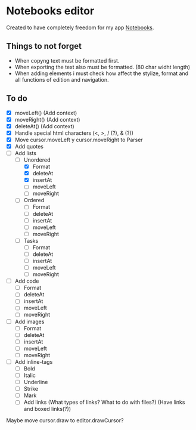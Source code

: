 # Notebooks editor

Created to have completely freedom for my app [Notebooks](https://github.com/amzamora/notebooks).

## Things to not forget

- When copyng text must be formatted first.
- When exporting the text also must be formatted. (80 char widht length)
- When adding elements i must check how affect the stylize, format and all functions of edition and navigation.

## To do

- [x] moveLeft() (Add context)
- [x] moveRight() (Add context)
- [x] deleteAt()  (Add context)
- [x] Handle special html characters  (<, >, / (?), & (?))
- [x] Move cursor.moveLeft y cursor.moveRight to Parser
- [x] Add quotes
- [ ] Add lists
    - [ ] Unordered
        - [x] Format
        - [x] deleteAt
        - [x] insertAt
        - [ ] moveLeft
        - [ ] moveRight
    - [ ] Ordered
        - [ ] Format
        - [ ] deleteAt
        - [ ] insertAt
        - [ ] moveLeft
        - [ ] moveRight
    - [ ] Tasks
        - [ ] Format
        - [ ] deleteAt
        - [ ] insertAt
        - [ ] moveLeft
        - [ ] moveRight
- [ ] Add code
    - [ ] Format
    - [ ] deleteAt
    - [ ] insertAt
    - [ ] moveLeft
    - [ ] moveRight
- [ ] Add images
    - [ ] Format
    - [ ] deleteAt
    - [ ] insertAt
    - [ ] moveLeft
    - [ ] moveRight
- [ ] Add inline-tags
    - [ ] Bold
    - [ ] Italic
    - [ ] Underline
    - [ ] Strike
    - [ ] Mark
    - [ ] Add links (What types of links? What to do with files?) (Have links and boxed links(?))

Maybe move cursor.draw to editor.drawCursor?
